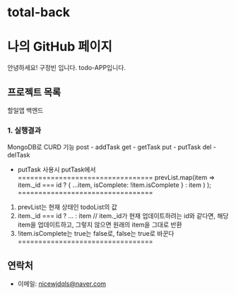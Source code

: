# total-back
# 나의 GitHub 페이지

안녕하세요! 구정빈 입니다. todo-APP입니다.

## 프로젝트 목록
할일앱 백엔드

### 1. 실행결과
MongoDB로 CURD 기능
post  - addTask
get   - getTask
put   - putTask
del   - delTask

* putTask 사용시
putTask에서 
=================================
prevList.map(item => 
            item._id === id ? { ...item, isComplete: !item.isComplete } : item
          )
        );
=================================
1. prevList는 현재 상태인 todoList의 값
2. item._id === id ? ... : item 
   // item._id가 현재 업데이트하려는 id와 같다면, 해당 item을 업데이트하고, 그렇지 않으면 원래의 item을 그대로 반환
3. !item.isComplete는 true는 false로, false는 true로 바꾼다
=================================


## 연락처
- 이메일: nicewjdqls@naver.com
